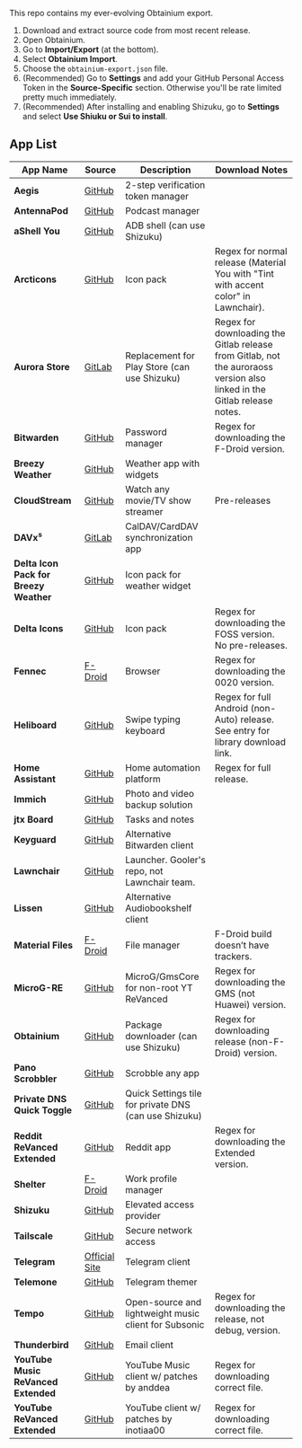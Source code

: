 This repo contains my ever-evolving Obtainium export.

1. Download and extract source code from most recent release.
2. Open Obtainium.
3. Go to **Import/Export** (at the bottom).
4. Select **Obtainium Import**.
5. Choose the `obtainium-export.json` file.
6. (Recommended) Go to **Settings** and add your GitHub Personal Access Token in the **Source-Specific** section. Otherwise you'll be rate limited pretty much immediately.
7. (Recommended) After installing and enabling Shizuku, go to **Settings** and select **Use Shiuku or Sui to install**.

## App List
| App Name                               | Source                                                             | Description                                           | Download Notes                                                                                                           |
| -------------------------------------- | ------------------------------------------------------------------ | ----------------------------------------------------- | ------------------------------------------------------------------------------------------------------------------------ |
| **Aegis**                              | [GitHub](https://github.com/beemdevelopment/Aegis)                 | 2-step verification token manager                     |                                                                                                                          |
| **AntennaPod**                         | [GitHub](https://github.com/AntennaPod/AntennaPod)                 | Podcast manager                                       |                                                                                                                          |
| **aShell You**                         | [GitHub](https://github.com/lionzxy/aShell)                        | ADB shell (can use Shizuku)                           |                                                                                                                          |
| **Arcticons**                          | [GitHub](https://github.com/Donnnno/Arcticons)                     | Icon pack                                             | Regex for normal release (Material You with "Tint with accent color" in Lawnchair).                                      |
| **Aurora Store**                       | [GitLab](https://gitlab.com/AuroraOSS/AuroraStore)                 | Replacement for Play Store (can use Shizuku)          | Regex for downloading the Gitlab release from Gitlab, not the auroraoss version also linked in the Gitlab release notes. |
| **Bitwarden**                          | [GitHub](https://github.com/bitwarden/mobile)                      | Password manager                                      | Regex for downloading the F-Droid version.                                                                               |
| **Breezy Weather**                     | [GitHub](https://github.com/MatthewZMD/BreezyWeather)              | Weather app with widgets                              |                                                                                                                          |
| **CloudStream**                        | [GitHub](https://github.com/LagradOst/CloudStream-3)               | Watch any movie/TV show streamer                      | Pre-releases                                                                                                             |
| **DAVx⁵**                              | [GitLab](https://gitlab.com/bitfireAT/davx5-ose)                   | CalDAV/CardDAV synchronization app                    |                                                                                                                          |
| **Delta Icon Pack for Breezy Weather** | [GitHub](https://github.com/MatthewZMD/Delta)                      | Icon pack for weather widget                          |                                                                                                                          |
| **Delta Icons**                        | [GitHub](https://github.com/Delta-Icons/android)                   | Icon pack                                             | Regex for downloading the FOSS version. No pre-releases.                                                                 |
| **Fennec**                             | [F-Droid](https://f-droid.org/packages/org.mozilla.fennec_fdroid/) | Browser                                               | Regex for downloading the 0020 version.                                                                                  |
| **Heliboard**                          | [GitHub](https://github.com/GboardThemes/Heliboard)                | Swipe typing keyboard                                 | Regex for full Android (non-Auto) release. See entry for library download link.                                          |
| **Home Assistant**                     | [GitHub](https://github.com/home-assistant/android)                | Home automation platform                              | Regex for full release.                                                                                                  |
| **Immich**                             | [GitHub](https://github.com/immich-app/immich)                     | Photo and video backup solution                       |                                                                                                                          |
| **jtx Board**                          | [GitHub](https://github.com/jtxBoard/jtxBoard)                     | Tasks and notes                                       |                                                                                                                          |
| **Keyguard**                           | [GitHub](https://github.com/bitwarden/mobile)                      | Alternative Bitwarden client                          |                                                                                                                          |
| **Lawnchair**                          | [GitHub](https://github.com/Goooler/LawnchairRelease)              | Launcher. Gooler's repo, not Lawnchair team.          |                                                                                                                          |
| **Lissen**                             | [GitHub](https://github.com/JonnyBurger/lissen)                    | Alternative Audiobookshelf client                     |                                                                                                                          |
| **Material Files**                     | [F-Droid](https://f-droid.org/packages/me.zhanghai.android.files/) | File manager                                          | F-Droid build doesn’t have trackers.                                                                                     |
| **MicroG-RE**                          | [GitHub](https://github.com/microg/GmsCore)                        | MicroG/GmsCore for non-root YT ReVanced               | Regex for downloading the GMS (not Huawei) version.                                                                      |
| **Obtainium**                          | [GitHub](https://github.com/ImranR98/Obtainium)                    | Package downloader (can use Shizuku)                  | Regex for downloading release (non-F-Droid) version.                                                                     |
| **Pano Scrobbler**                     | [GitHub](https://github.com/kawaiiDango/PanoScrobbler)             | Scrobble any app                                      |                                                                                                                          |
| **Private DNS Quick Toggle**           | [GitHub](https://github.com/adinatrapani/Private-DNS-Quick-Toggle) | Quick Settings tile for private DNS (can use Shizuku) |                                                                                                                          |
| **Reddit ReVanced Extended**           | [GitHub](https://github.com/inotia00/ReVanced_Extended)            | Reddit app                                            | Regex for downloading the Extended version.                                                                              |
| **Shelter**                            | [F-Droid](https://f-droid.org/packages/net.typeblog.shelter/)      | Work profile manager                                  |                                                                                                                          |
| **Shizuku**                            | [GitHub](https://github.com/RikkaApps/Shizuku)                     | Elevated access provider                              |                                                                                                                          |
| **Tailscale**                          | [GitHub](https://github.com/tailscale/tailscale)                   | Secure network access                                 |                                                                                                                          |
| **Telegram**                           | [Official Site](https://telegram.org/)                             | Telegram client                                       |                                                                                                                          |
| **Telemone**                           | [GitHub](https://github.com/ananpay/tilemone)                      | Telegram themer                                       |                                                                                                                          |
| **Tempo**                              | [GitHub](https://github.com/CappielloAntonio/tempo)                | Open-source and lightweight music client for Subsonic | Regex for downloading the release, not debug, version.                                                                   |
| **Thunderbird**                        | [GitHub](https://github.com/thundermail/thunderbird)               | Email client                                          |                                                                                                                          |
| **YouTube Music ReVanced Extended**    | [GitHub](https://github.com/MANCrimSon/YouTube-ReVanced-Extended)  | YouTube Music client w/ patches by anddea             | Regex for downloading correct file.                                                                                      |
| **YouTube ReVanced Extended**          | [GitHub](https://github.com/thunderkex/revanced-extended)          | YouTube client w/ patches by inotiaa00                | Regex for downloading correct file.                                                                                      |
